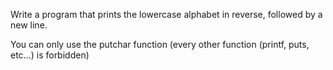 Write a program that prints the lowercase alphabet in reverse, followed by a new line.

You can only use the putchar function (every other function (printf, puts, etc…) is forbidden)
